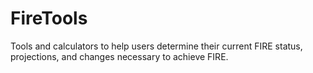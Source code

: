 # FireTools
Tools and calculators to help users determine their current FIRE status, projections, and changes necessary to achieve FIRE.

